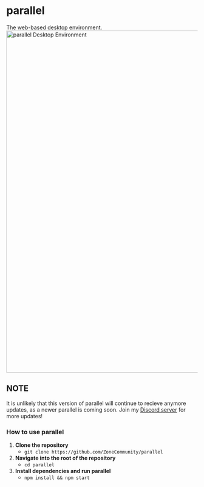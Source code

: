 # parallel
The web-based desktop environment.
<img width="900" alt="parallel Desktop Environment" src="https://github.com/user-attachments/assets/7aaf6442-fc01-43f1-8ed5-4e9c4cb4591d">

## NOTE
It is unlikely that this version of parallel will continue to recieve anymore updates, as a newer parallel is coming soon. Join my [Discord server](https://discord.com/invite/WTVGAMPnzN) for more updates!

### How to use parallel
1. **Clone the repository**
   - ```git clone https://github.com/ZoneCommunity/parallel```
2. **Navigate into the root of the repository**
   - ```cd parallel```
3. **Install dependencies and run parallel**
   - ```npm install && npm start```
